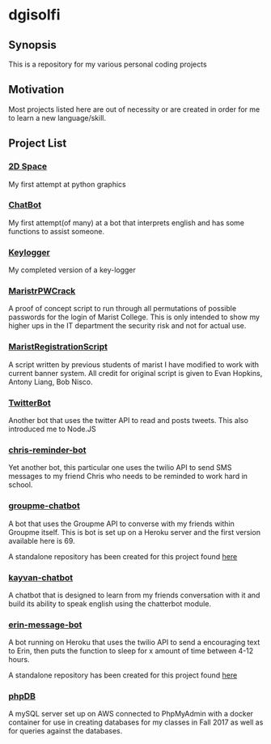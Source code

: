# dgisolfi

## Synopsis
This is a repository for my various personal coding projects 

## Motivation
Most projects listed here are out of necessity or are created in order for me to learn a new language/skill.

## Project List

### [2D Space](https://github.com/dgisolfi/dgisolfi/tree/master/2DSpace)
My first attempt at python graphics

### [ChatBot](https://github.com/dgisolfi/dgisolfi/tree/master/ChatBot)
My first attempt(of many) at a bot that interprets english and has some functions to assist someone.

### [Keylogger](https://github.com/dgisolfi/dgisolfi/tree/master/Keylogger)
My completed version of a key-logger

### [MaristrPWCrack](https://github.com/dgisolfi/dgisolfi/tree/master/MaristPWCrack)
A proof of concept script to run through all permutations of possible passwords for the login of Marist College. This is only intended to show my higher ups in the IT department the security risk and not for actual use.

### [MaristRegistrationScript](https://github.com/dgisolfi/dgisolfi/blob/master/MaristRegistrationScript/MaristRegistrationScript.md)

A script written by previous students of marist I have modified to work with current banner system. All credit for original script is given to Evan Hopkins, Antony Liang, Bob Nisco. 

### [TwitterBot](https://github.com/dgisolfi/dgisolfi/tree/master/TwitterBot)
Another bot that uses the twitter API to read and posts tweets. This also introduced me to Node.JS

### [chris-reminder-bot](https://github.com/dgisolfi/dgisolfi/tree/master/erin-message-bot)
Yet another bot, this particular one uses the twilio API to send SMS messages to my friend Chris who needs to be reminded to work hard in school.

### [groupme-chatbot](https://github.com/dgisolfi/dgisolfi/tree/master/groupme-chatbot)
A bot that uses the Groupme API to converse with my friends within Groupme itself. This is bot is set up on a Heroku server and the first version available here is 69.

A standalone repository has been created for this project found [here](https://github.com/dgisolfi/marty-groupme-chatbot)

### [kayvan-chatbot](https://github.com/dgisolfi/dgisolfi/tree/master/kayvan-chatbot)
A chatbot that is designed to learn from my friends conversation with it and build its ability to speak english using the chatterbot module.

### [erin-message-bot](https://github.com/dgisolfi/dgisolfi/tree/master/erin-message-bot)

A bot running on Heroku that uses the twilio API to send a encouraging text to Erin, then puts the function to sleep for x amount of time between 4-12 hours.

A standalone repository has been created for this project found [here](https://github.com/dgisolfi/erin-message-bot)

### [phpDB](https://github.com/dgisolfi/dgisolfi/tree/master/phpDB)
A mySQL server set up on AWS connected to PhpMyAdmin with a docker container for use in creating databases for my classes in Fall 2017 as well as for queries against the databases. 
